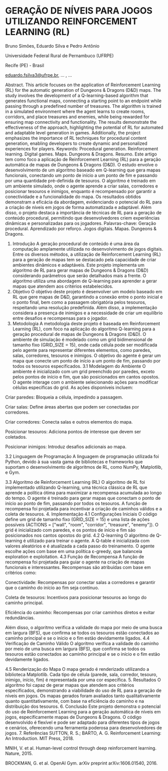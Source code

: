 # GERAÇÃO DE NÍVEIS PARA JOGOS UTILIZANDO REINFORCEMENT LEARNING (RL)
Bruno Simões, Eduardo Silva e Pedro Antônio

Universidade Federal Rural de Pernambuco (UFRPE)  

Recife (PE) - Brasil  

eduardo.fsilva3@ufrpe.br, … , … 

Abstract. This article focuses on the application of Reinforcement Learning (RL) for the automatic generation of Dungeons & Dragons (D&D) maps. The study involves the development of a Q-learning-based algorithm that generates functional maps, connecting a starting point to an endpoint while passing through a predefined number of treasures. The algorithm is trained in a simulated environment where the agent learns to create rooms, corridors, and place treasures and enemies, while being rewarded for ensuring map connectivity and functionality. The results demonstrate the effectiveness of the approach, highlighting the potential of RL for automated and adaptable level generation in games. Additionally, the project emphasizes the importance of RL techniques for procedural content generation, enabling developers to create dynamic and personalized experiences for players.
Keywords: Procedural generation. Reinforcement learning. Digital games. Maps. Dungeons & Dragons.
Resumo. Este artigo tem como foco a aplicação de Reinforcement Learning (RL) para a geração automática de mapas de Dungeons & Dragons (D&D). O estudo envolve o desenvolvimento de um algoritmo baseado em Q-learning que gera mapas funcionais, conectando um ponto de início a um ponto de fim e passando por uma quantidade pré-definida de tesouros. O algoritmo é treinado em um ambiente simulado, onde o agente aprende a criar salas, corredores e posicionar tesouros e inimigos, enquanto é recompensado por garantir a conectividade e a funcionalidade do mapa. Os resultados obtidos demonstram a eficácia da abordagem, evidenciando o potencial do RL para a criação de níveis em jogos de forma automatizada e adaptável. Além disso, o projeto destaca a importância de técnicas de RL para a geração de conteúdo procedural, permitindo que desenvolvedores criem experiências dinâmicas e personalizadas para os jogadores.
Palavras-chave: Geração procedural. Aprendizado por reforço. Jogos digitais. Mapas. Dungeons & Dragons.

1. Introdução
A geração procedural de conteúdo é uma área da computação amplamente utilizada no desenvolvimento de jogos digitais. Entre os diversos métodos, a utilização de Reinforcement Learning (RL) para a geração de mapas tem se destacado pela capacidade de criar ambientes dinâmicos e adaptáveis. Este projeto implementa um algoritmo de RL para gerar mapas de Dungeons & Dragons (D&D) considerando parâmetros que serão detalhados mais a frente. O algoritmo utiliza uma abordagem de Q-learning para aprender a gerar mapas que atendem aos critérios estabelecidos.
2. Objetivo
O objetivo deste projeto é desenvolver um modelo baseado em RL que gere mapas de D&D, garantindo a conexão entre o ponto inicial e o ponto final, bem como a passagem obrigatória pelos tesouros, respeitando uma resolução predefinida. Além disso, a implementação considera a presença de inimigos e a necessidade de criar um equilíbrio entre desafios e recompensas para o jogador.
3. Metodologia
A metodologia deste projeto é baseada em Reinforcement Learning (RL), com foco na aplicação do algoritmo Q-learning para a geração procedural de mapas de Dungeons & Dragons (D&D). O ambiente de simulação é modelado como um grid bidimensional de tamanho fixo (GRID_SIZE = 15), onde cada célula pode ser modificada pelo agente para representar diferentes elementos, como paredes, salas, corredores, tesouros e inimigos. O objetivo do agente é gerar um mapa que conecte um ponto de início a um ponto de fim, passando por todos os tesouros especificados.
3.1 Modelagem do Ambiente
O ambiente é inicializado com um grid preenchido por paredes, exceto pelos pontos de início e fim, que são posicionados em cantos opostos. O agente interage com o ambiente selecionando ações para modificar células específicas do grid. As ações disponíveis incluem:

Criar paredes: Bloqueia a célula, impedindo a passagem.

Criar salas: Define áreas abertas que podem ser conectadas por corredores.

Criar corredores: Conecta salas e outros elementos do mapa.

Posicionar tesouros: Adiciona pontos de interesse que devem ser coletados.

Posicionar inimigos: Introduz desafios adicionais ao mapa.

3.2 Linguagem de Programação
A linguagem de programação utilizada foi Python, devido à sua vasta gama de bibliotecas e frameworks que suportam o desenvolvimento de algoritmos de RL, como NumPy, Matplotlib, e Gym.

3.3 Algoritmo de Reinforcement Learning (RL)
O algoritmo de RL foi implementado utilizando Q-learning, uma técnica clássica de RL que aprende a política ótima para maximizar a recompensa acumulada ao longo do tempo. O agente é treinado para gerar mapas que conectam o ponto de início ao ponto de fim, passando por todos os tesouros. A função de recompensa foi projetada para incentivar a criação de caminhos válidos e a coleta de tesouros.
4. Implementação
4.1 Configurações Iniciais
O código define um grid de tamanho fixo (GRID_SIZE = 15) e uma lista de ações possíveis (ACTIONS = ["wall", "room", "corridor", "treasure", "enemy"]). O grid é inicializado com paredes, e os pontos de início e fim são posicionados nos cantos opostos do grid.
4.2 Q-learning
O algoritmo de Q-learning é utilizado para treinar o agente. A Q-table é inicializada com valores aleatórios e é atualizada a cada passo do treinamento. O agente escolhe ações com base em uma política ε-greedy, que balanceia exploration e exploitation.
4.3 Função de Recompensa
A função de recompensa foi projetada para guiar o agente na criação de mapas funcionais e interessantes. Recompensas são atribuídas com base em critérios como:

Conectividade: Recompensas por conectar salas a corredores e garantir que o caminho do início ao fim seja contínuo.

Coleta de tesouros: Incentivos para posicionar tesouros ao longo do caminho principal.

Eficiência do caminho: Recompensas por criar caminhos diretos e evitar redundâncias.

Além disso, o algoritmo verifica a validade do mapa por meio de uma busca em largura (BFS), que confirma se todos os tesouros estão conectados ao caminho principal e se o início e o fim estão devidamente ligados.
4.4 Verificação de Caminho Válido
O algoritmo verifica a validade do caminho por meio de uma busca em largura (BFS), que confirma se todos os tesouros estão conectados ao caminho principal e se o início e o fim estão devidamente ligados.

4.5 Renderização do Mapa
O mapa gerado é renderizado utilizando a biblioteca Matplotlib. Cada tipo de célula (parede, sala, corredor, tesouro, inimigo, início, fim) é representada por uma cor específica.
5. Resultados
O algoritmo foi capaz de gerar mapas que atendem aos critérios especificados, demonstrando a viabilidade do uso de RL para a geração de níveis em jogos. Os mapas gerados foram avaliados tanto qualitativamente quanto quantitativamente, com base na eficiência do caminho e na distribuição dos tesouros.
6. Conclusão
Este projeto demonstra o potencial do uso de Reinforcement Learning para a geração automática de níveis em jogos, especificamente mapas de Dungeons & Dragons. O código desenvolvido é flexível e pode ser adaptado para diferentes tipos de jogos e cenários, oferecendo uma ferramenta poderosa para desenvolvedores de jogos.
7. Referências
SUTTON, R. S.; BARTO, A. G. Reinforcement Learning: An Introduction. MIT Press, 2018.

MNIH, V. et al. Human-level control through deep reinforcement learning. Nature, 2015.

BROCKMAN, G. et al. OpenAI Gym. arXiv preprint arXiv:1606.01540, 2016.
